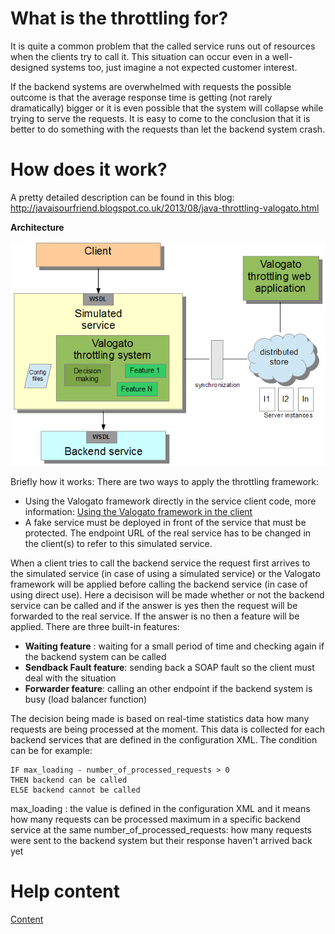 # What is the throttling for? #

It is quite a common problem that the called service runs out of resources when the clients try to call it. This situation can occur even in a well-designed systems too, just imagine a not expected customer interest.

If the backend systems are overwhelmed with requests the possible outcome is that the average response time is getting (not rarely dramatically) bigger or it is even possible that the system will collapse while trying to serve the requests. It is easy to come to the conclusion that it is better to do something with the requests than let the backend system crash.

# How does it work? #

A pretty detailed description can be found in this blog: http://javaisourfriend.blogspot.co.uk/2013/08/java-throttling-valogato.html

**Architecture**

![images/8-architecture.png](images/8-architecture.png)

Briefly how it works: There are two ways to apply the throttling framework:
  * Using the Valogato framework directly in the service client code, more information: [Using the Valogato framework in the client](DirectUse.md)
  * A fake service must be deployed in front of the service that must be protected. The endpoint URL of the real service has to be changed in the client(s) to refer to this simulated service.

When a client tries to call the backend service the request first arrives to the simulated service (in case of using a simulated service) or the Valogato framework will be applied before calling the backend service (in case of using direct use). Here a decisison will be made whether or not the backend service can be called and if the answer is yes then the request will be forwarded to the real service.
If the answer is no then a feature will be applied. There are three built-in features:

  * **Waiting feature** : waiting for a small period of time and checking again if the backend system can be called
  * **Sendback Fault feature**: sending back a SOAP fault so the client must deal with the situation
  * **Forwarder feature**: calling an other endpoint if the backend system is busy (load balancer function)

The decision being made is based on real-time statistics data how many requests are being processed at the moment. This data is collected for each backend services that are defined in the configuration XML. The condition can be for example:

```
IF max_loading - number_of_processed_requests > 0 
THEN backend can be called 
ELSE backend cannot be called
```

max\_loading : the value is defined in the configuration XML and it means how many requests can be processed maximum in a specific backend service at the same
number\_of\_processed\_requests: how many requests were sent to the backend system but their response haven't arrived back yet


# Help content #

[Content](SideBarContent.md)